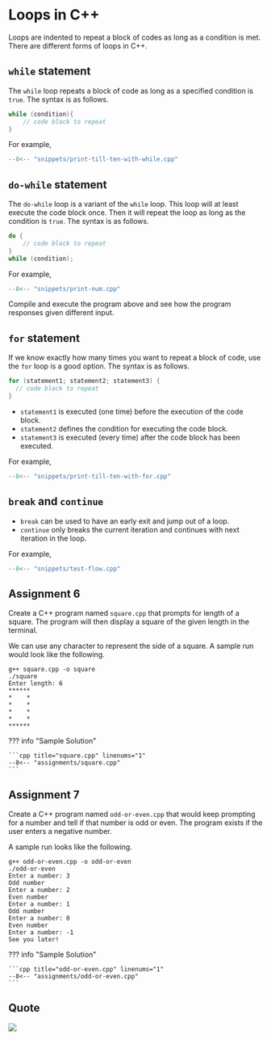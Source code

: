 # Loops in C++

Loops are indented to repeat a block of codes as long as a condition is met.
There are different forms of loops in C++.

## `while` statement

The `while` loop repeats a block of code as long as a specified condition is `true`.
The syntax is as follows.

```cpp
while (condition){
    // code block to repeat
}
```

For example,

```cpp title="print-till-ten-with-while.cpp" linenums="1"
--8<-- "snippets/print-till-ten-with-while.cpp"
```

## `do-while` statement

The `do-while` loop is a variant of the `while` loop. This loop will at least execute the code block once.
Then it will repeat the loop as long as the condition is `true`.
The syntax is as follows.

```cpp
do {
    // code block to repeat
}
while (condition);
```

For example,

```cpp title="print-num.cpp" linenums="1"
--8<-- "snippets/print-num.cpp"
```

Compile and execute the program above and see how the program responses given different input.

## `for` statement

If we know exactly how many times you want to repeat a block of code, use the `for` loop is a good option.
The syntax is as follows.

```cpp
for (statement1; statement2; statement3) {
  // code block to repeat
}
```

- `statement1` is executed (one time) before the execution of the code block.
- `statement2` defines the condition for executing the code block.
- `statement3` is executed (every time) after the code block has been executed.

For example,

```cpp title="print-till-ten-with-for.cpp" linenums="1"
--8<-- "snippets/print-till-ten-with-for.cpp"
```

## `break` and `continue`

- `break` can be used to have an early exit and jump out of a loop.
- `continue` only breaks the current iteration and continues with next iteration in the loop.

For example,

```cpp title="test-flow.cpp" linenums="1"
--8<-- "snippets/test-flow.cpp"
```

## Assignment 6

Create a C++ program named `square.cpp` that prompts for length of a square. The program will then display a square of the given length in the terminal.

We can use any character to represent the side of a square. A sample run would look like the following.

```terminal
g++ square.cpp -o square
./square
Enter length: 6
******
*    *
*    *
*    *
*    *
******
```

??? info "Sample Solution"

    ```cpp title="square.cpp" linenums="1"
    --8<-- "assignments/square.cpp"
    ```


## Assignment 7

Create a C++ program named `odd-or-even.cpp` that would keep prompting for a number and tell if that number is odd or even. The program exists if the user enters a negative number.

A sample run looks like the following.

```terminal
g++ odd-or-even.cpp -o odd-or-even
./odd-or-even
Enter a number: 3
Odd number
Enter a number: 2
Even number
Enter a number: 1
Odd number
Enter a number: 0
Even number
Enter a number: -1
See you later!
```

??? info "Sample Solution"

    ```cpp title="odd-or-even.cpp" linenums="1"
    --8<-- "assignments/odd-or-even.cpp"
    ```


## Quote

![](https://www.azquotes.com/picture-quotes/quote-practice-makes-perfect-after-a-long-time-of-practicing-our-work-will-become-natural-bruce-lee-92-45-55.jpg)
